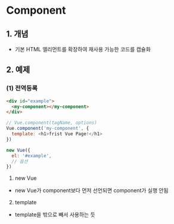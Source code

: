 # Component
## 1. 개념
* 기본 HTML 엘리먼트를 확장하여 재사용 가능한 코드를 캡슐화

## 2. 예제
### (1) 전역등록
```html
<div id="example">
  <my-component></my-component>
</div>
```
```javascript
// Vue.component(tagName, options)
Vue.component('my-component', {
  template: <h1>frist Vue Page!</h1>
})

new Vue({
  el: '#example',
  // 옵션
})
```
1. new Vue
* new Vue가 component보다 먼저 선언되면 component가 실행 안됨

2. template
* template을 밖으로 빼서 사용하는 듯